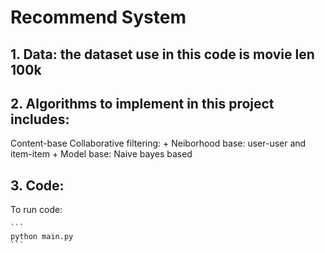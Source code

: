 # Recommend System
## 1. Data: the dataset use in this code is movie len 100k
## 2. Algorithms to implement in this project includes:
Content-base
Collaborative filtering: 
    + Neiborhood base: user-user and item-item
    + Model base: Naive bayes based

## 3. Code:
To run code: 
 
    ```
    python main.py
    ```